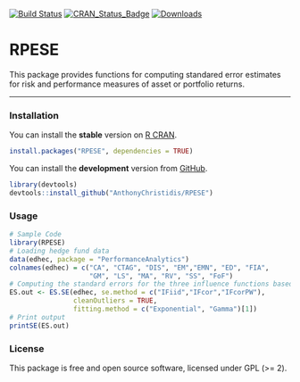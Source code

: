 
[![Build Status](https://app.travis-ci.com/AnthonyChristidis/RPESE.svg?branch=master)](https://app.travis-ci.com/AnthonyChristidis/RPESE)
[![CRAN\_Status\_Badge](http://www.r-pkg.org/badges/version/RPESE)](https://cran.r-project.org/package=RPESE) [![Downloads](http://cranlogs.r-pkg.org/badges/RPESE)](https://cran.r-project.org/package=RPESE)

RPESE
=====

This package provides functions for computing standared error estimates for risk and performance measures of asset or portfolio returns.

------------------------------------------------------------------------

### Installation

You can install the **stable** version on [R CRAN](https://cran.r-project.org/package=RPESE).

``` r
install.packages("RPESE", dependencies = TRUE)
```

You can install the **development** version from [GitHub](https://github.com/AnthonyChristidis/RPESE).

``` r
library(devtools)
devtools::install_github("AnthonyChristidis/RPESE")
```

### Usage

``` r
# Sample Code
library(RPESE)
# Loading hedge fund data
data(edhec, package = "PerformanceAnalytics")
colnames(edhec) = c("CA", "CTAG", "DIS", "EM","EMN", "ED", "FIA",
                    "GM", "LS", "MA", "RV", "SS", "FoF")
# Computing the standard errors for the three influence functions based approaches
ES.out <- ES.SE(edhec, se.method = c("IFiid","IFcor","IFcorPW"),
                cleanOutliers = TRUE, 
                fitting.method = c("Exponential", "Gamma")[1])
# Print output
printSE(ES.out)
```

### License

This package is free and open source software, licensed under GPL (&gt;= 2).
